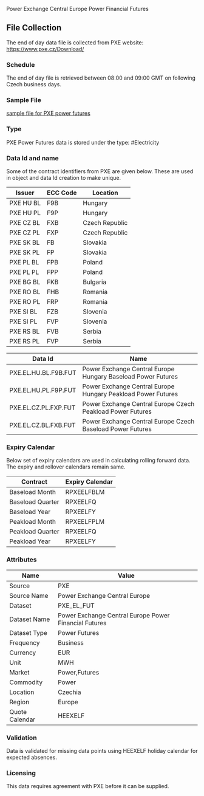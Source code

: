 Power Exchange Central Europe Power Financial Futures

## File Collection

The end of day data file is collected from PXE website: https://www.pxe.cz/Download/

### Schedule

The end of day file is retrieved between 08:00 and 09:00 GMT on following Czech business days.

### Sample File

[sample file for PXE power futures](pathname://../../static/file-samples/20210716_PXE_Results.csv) 

### Type

PXE Power Futures data is stored under the type: #Electricity

### Data Id and name

Some of the contract identifiers from PXE are given below. These are used in object and data Id creation to make unique.

|**Issuer**|**ECC Code**|**Location**|
|-|-|-|
|PXE HU BL|F9B|Hungary|
|PXE HU PL|F9P|Hungary|
|PXE CZ BL|FXB|Czech Republic|
|PXE CZ PL|FXP|Czech Republic|
|PXE SK BL|FB|Slovakia|
|PXE SK PL|FP|Slovakia|
|PXE PL BL|FPB|Poland|
|PXE PL PL|FPP|Poland|
|PXE BG BL|FKB|Bulgaria|
|PXE RO BL|FHB|Romania|
|PXE RO PL|FRP|Romania|
|PXE SI BL|FZB|Slovenia|
|PXE SI PL|FVP|Slovenia|
|PXE RS BL|FVB|Serbia|
|PXE RS PL|FVP|Serbia|

|**Data Id**|**Name**|
|-|-|
|PXE.EL.HU.BL.F9B.FUT|Power Exchange Central Europe Hungary Baseload Power Futures|
|PXE.EL.HU.PL.F9P.FUT|Power Exchange Central Europe Hungary Peakload Power Futures|
|PXE.EL.CZ.PL.FXP.FUT|Power Exchange Central Europe Czech Peakload Power Futures|
|PXE.EL.CZ.BL.FXB.FUT|Power Exchange Central Europe Czech Baseload Power Futures|

### Expiry Calendar

Below set of expiry calendars are used in calculating rolling forward data. The expiry and rollover calendars remain same.

|**Contract**|**Expiry Calendar**|
|-|-|
|Baseload Month|RPXEELFBLM|
|Baseload Quarter|RPXEELFQ
|Baseload Year|RPXEELFY
|Peakload Month|RPXEELFPLM
|Peakload Quarter|RPXEELFQ
|Peakload Year|RPXEELFY

### Attributes

|**Name**|**Value**|
|-|-|
|Source|PXE|
|Source Name|Power Exchange Central Europe|
|Dataset|PXE_EL_FUT|
|Dataset Name|Power Exchange Central Europe Power Financial Futures|
|Dataset Type|Power Futures|
|Frequency|Business|
|Currency|EUR|
|Unit|MWH|
|Market|Power,Futures|
|Commodity|Power|
|Location|Czechia|
|Region|Europe|
|Quote Calendar|HEEXELF|

### Validation

Data is validated for missing data points using HEEXELF holiday calendar for expected absences.

### Licensing

This data requires agreement with PXE before it can be supplied.